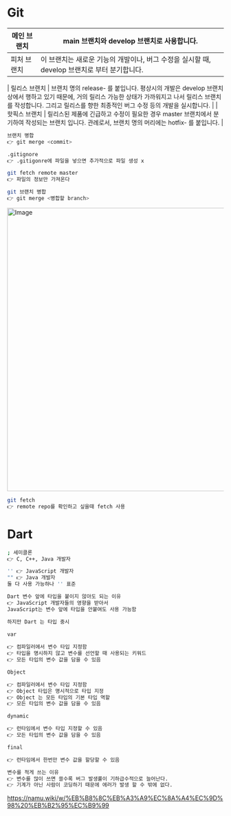 # Git



| 메인 브랜치 | main 브랜치와 develop 브랜치로 사용합니다. |
| --- | --- |
| 피처 브랜치 | 이 브랜치는 새로운 기능의 개발이나, 버그 수정을 실시할 때, develop 브랜치로 부터 분기합니다. |
|
릴리스 브랜치 | 브랜치 명의 release- 를 붙입니다.
평상시의 개발은 develop 브랜치 상에서 행하고 있기 때문에, 거의 릴리스 가능한 상태가 가까워지고 나서 릴리스 브랜치를 작성합니다. 그리고 릴리스를 향한 최종적인 버그 수정 등의 개발을 실시합니다. |
| 핫픽스 브랜치 | 릴리스된 제품에 긴급하고 수정이 필요한 경우 master 브랜치에서 분기하여 작성되는 브랜치 입니다.
관례로서, 브랜치 명의 머리에는 hotfix- 를 붙입니다. |



```bash
브랜치 병합
👉 git merge <commit>
```



```bash
.gitignore 
👉 .gitigonre에 파일을 넣으면 추가적으로 파일 생성 x
```



```bash
git fetch remote master 
👉 파일의 정보만 가져온다
```

```bash
git 브랜치 병합
👉 git merge <병합할 branch>
```



<img width="659" alt="Image" src="https://github.com/user-attachments/assets/82027324-fc40-44d9-bb30-3d7599f64314" />



```bash
git fetch
👉 remote repo를 확인하고 싶을때 fetch 사용
```



# Dart

```bash
; 세미클론
👉 C, C++, Java 개발자

'' 👉 JavaScript 개발자
"" 👉 Java 개발자
둘 다 사용 가능하나 '' 표준

Dart 변수 앞에 타입을 붙이지 않아도 되는 이유
👉 JavaScript 개발자들의 영향을 받아서
JavaScript는 변수 앞에 타입을 안붙여도 사용 가능함

하지만 Dart 는 타입 중시
```



```bash
var
 
👉 컴파일러에서 변수 타입 지정함
👉 타입을 명시하지 않고 변수를 선언할 때 사용되는 키워드
👉 모든 타입의 변수 값을 담을 수 있음

Object

👉 컴파일러에서 변수 타입 지정함
👉 Object 타입은 명시적으로 타입 지정
👉 Object 는 모든 타입의 기본 타입 역할
👉 모든 타입의 변수 값을 담을 수 있음

dynamic

👉 런타임에서 변수 타입 지정할 수 있음
👉 모든 타입의 변수 값을 담을 수 있음

final

👉 런타임에서 한번만 변수 값을 할당할 수 있음
```



```bash
변수를 적게 쓰는 이유
👉 변수를 많이 쓰면 쓸수록 버그 발생률이 기하급수적으로 늘어난다.
👉 기계가 아닌 사람이 코딩하기 때문에 에러가 발생 할 수 밖에 없다.
```

https://namu.wiki/w/%EB%B8%8C%EB%A3%A9%EC%8A%A4%EC%9D%98%20%EB%B2%95%EC%B9%99